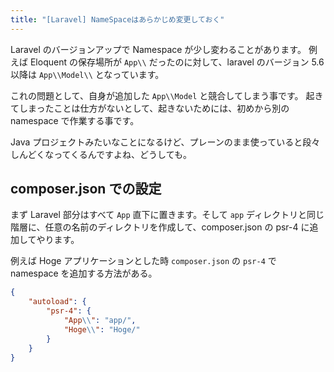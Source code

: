 ```yaml
---
title: "[Laravel] NameSpaceはあらかじめ変更しておく"
---
```


Laravel のバージョンアップで Namespace が少し変わることがあります。
例えば Eloquent の保存場所が `App\\` だったのに対して、laravel のバージョン 5.6 以降は `App\\Model\\` となっています。

これの問題として、自身が追加した `App\\Model` と競合してしまう事です。
起きてしまったことは仕方がないとして、起きないためには、初めから別の namespace で作業する事です。

Java プロジェクトみたいなことになるけど、プレーンのまま使っていると段々しんどくなってくるんですよね、どうしても。

## composer.json での設定

まず Laravel 部分はすべて `App` 直下に置きます。そして `app` ディレクトリと同じ階層に、任意の名前のディレクトリを作成して、composer.json の psr-4 に追加してやります。

例えば Hoge アプリケーションとした時 `composer.json` の `psr-4` で namespace を追加する方法がある。

```json:composer.json
{
	"autoload": {
		"psr-4": {
			"App\\": "app/",
			"Hoge\\": "Hoge/"
		}
	}
}
```
